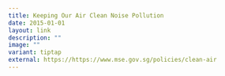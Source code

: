 ```yaml
---
title: Keeping Our Air Clean Noise Pollution
date: 2015-01-01
layout: link
description: ""
image: ""
variant: tiptap
external: https://https://www.mse.gov.sg/policies/clean-air
---
```

